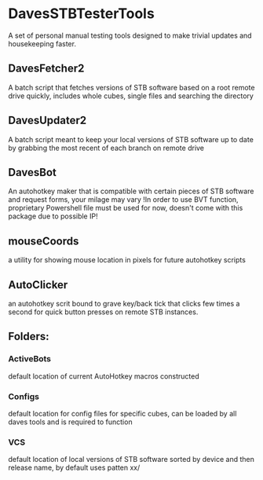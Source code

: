 # DavesSTBTesterTools
A set of personal manual testing tools designed to make trivial updates and housekeeping faster.

## DavesFetcher2
A batch script that fetches versions of STB software based on a root remote drive quickly, includes whole cubes, single files and searching the directory


## DavesUpdater2
A batch script meant to keep your local versions of STB software up to date by grabbing the most recent of each branch on remote drive

## DavesBot
An autohotkey maker that is compatible with certain pieces of STB software and request forms, your milage may vary
!In order to use BVT function, proprietary Powershell file must be used for now, doesn't come with this package due to possible IP!

## mouseCoords
a utility for showing mouse location in pixels for future autohotkey scripts

## AutoClicker
an autohotkey scrit bound to grave key/back tick that clicks few times a second for quick button presses on remote STB instances.

## Folders:
### ActiveBots
default location of current AutoHotkey macros constructed
### Configs
default location for config files for specific cubes, can be loaded by all daves tools and is required to function
### VCS
default location of local versions of STB software sorted by device and then release name, by default uses patten <version char><version char>xx/<version char><version char><release char><number>
